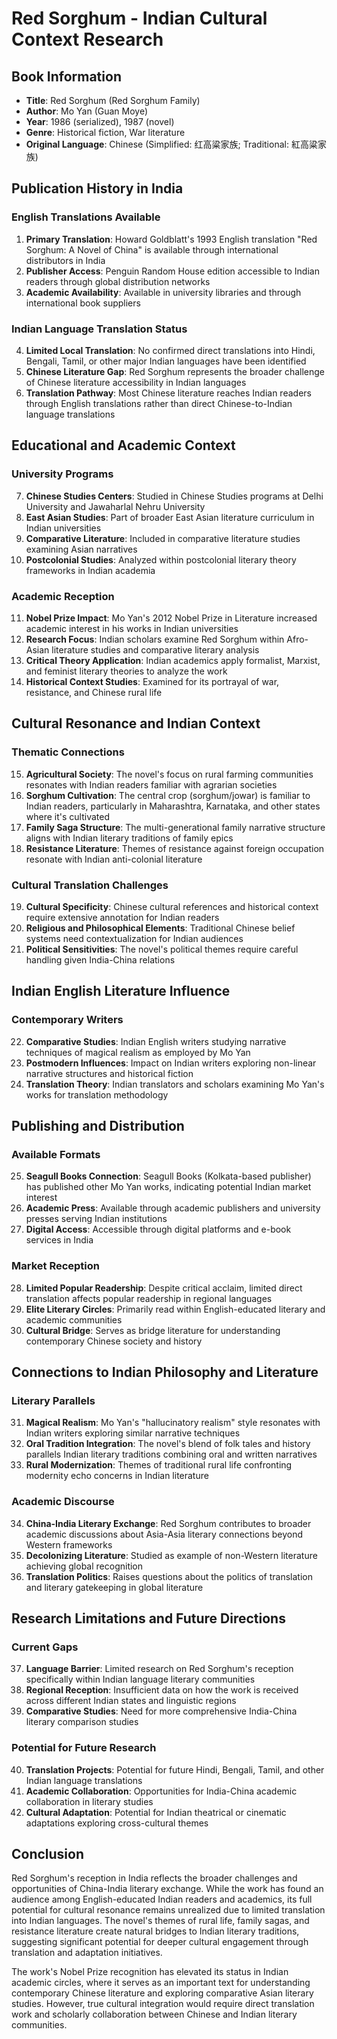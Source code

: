# Red Sorghum - Indian Cultural Context Research

## Book Information
- **Title**: Red Sorghum (Red Sorghum Family)
- **Author**: Mo Yan (Guan Moye)
- **Year**: 1986 (serialized), 1987 (novel)
- **Genre**: Historical fiction, War literature
- **Original Language**: Chinese (Simplified: 红高粱家族; Traditional: 紅高粱家族)

## Publication History in India

### English Translations Available
1. **Primary Translation**: Howard Goldblatt's 1993 English translation "Red Sorghum: A Novel of China" is available through international distributors in India
2. **Publisher Access**: Penguin Random House edition accessible to Indian readers through global distribution networks
3. **Academic Availability**: Available in university libraries and through international book suppliers

### Indian Language Translation Status
4. **Limited Local Translation**: No confirmed direct translations into Hindi, Bengali, Tamil, or other major Indian languages have been identified
5. **Chinese Literature Gap**: Red Sorghum represents the broader challenge of Chinese literature accessibility in Indian languages
6. **Translation Pathway**: Most Chinese literature reaches Indian readers through English translations rather than direct Chinese-to-Indian language translations

## Educational and Academic Context

### University Programs
7. **Chinese Studies Centers**: Studied in Chinese Studies programs at Delhi University and Jawaharlal Nehru University
8. **East Asian Studies**: Part of broader East Asian literature curriculum in Indian universities
9. **Comparative Literature**: Included in comparative literature studies examining Asian narratives
10. **Postcolonial Studies**: Analyzed within postcolonial literary theory frameworks in Indian academia

### Academic Reception
11. **Nobel Prize Impact**: Mo Yan's 2012 Nobel Prize in Literature increased academic interest in his works in Indian universities
12. **Research Focus**: Indian scholars examine Red Sorghum within Afro-Asian literature studies and comparative literary analysis
13. **Critical Theory Application**: Indian academics apply formalist, Marxist, and feminist literary theories to analyze the work
14. **Historical Context Studies**: Examined for its portrayal of war, resistance, and Chinese rural life

## Cultural Resonance and Indian Context

### Thematic Connections
15. **Agricultural Society**: The novel's focus on rural farming communities resonates with Indian readers familiar with agrarian societies
16. **Sorghum Cultivation**: The central crop (sorghum/jowar) is familiar to Indian readers, particularly in Maharashtra, Karnataka, and other states where it's cultivated
17. **Family Saga Structure**: The multi-generational family narrative structure aligns with Indian literary traditions of family epics
18. **Resistance Literature**: Themes of resistance against foreign occupation resonate with Indian anti-colonial literature

### Cultural Translation Challenges
19. **Cultural Specificity**: Chinese cultural references and historical context require extensive annotation for Indian readers
20. **Religious and Philosophical Elements**: Traditional Chinese belief systems need contextualization for Indian audiences
21. **Political Sensitivities**: The novel's political themes require careful handling given India-China relations

## Indian English Literature Influence

### Contemporary Writers
22. **Comparative Studies**: Indian English writers studying narrative techniques of magical realism as employed by Mo Yan
23. **Postmodern Influences**: Impact on Indian writers exploring non-linear narrative structures and historical fiction
24. **Translation Theory**: Indian translators and scholars examining Mo Yan's works for translation methodology

## Publishing and Distribution

### Available Formats
25. **Seagull Books Connection**: Seagull Books (Kolkata-based publisher) has published other Mo Yan works, indicating potential Indian market interest
26. **Academic Press**: Available through academic publishers and university presses serving Indian institutions
27. **Digital Access**: Accessible through digital platforms and e-book services in India

### Market Reception
28. **Limited Popular Readership**: Despite critical acclaim, limited direct translation affects popular readership in regional languages
29. **Elite Literary Circles**: Primarily read within English-educated literary and academic communities
30. **Cultural Bridge**: Serves as bridge literature for understanding contemporary Chinese society and history

## Connections to Indian Philosophy and Literature

### Literary Parallels
31. **Magical Realism**: Mo Yan's "hallucinatory realism" style resonates with Indian writers exploring similar narrative techniques
32. **Oral Tradition Integration**: The novel's blend of folk tales and history parallels Indian literary traditions combining oral and written narratives
33. **Rural Modernization**: Themes of traditional rural life confronting modernity echo concerns in Indian literature

### Academic Discourse
34. **China-India Literary Exchange**: Red Sorghum contributes to broader academic discussions about Asia-Asia literary connections beyond Western frameworks
35. **Decolonizing Literature**: Studied as example of non-Western literature achieving global recognition
36. **Translation Politics**: Raises questions about the politics of translation and literary gatekeeping in global literature

## Research Limitations and Future Directions

### Current Gaps
37. **Language Barrier**: Limited research on Red Sorghum's reception specifically within Indian language literary communities
38. **Regional Reception**: Insufficient data on how the work is received across different Indian states and linguistic regions
39. **Comparative Studies**: Need for more comprehensive India-China literary comparison studies

### Potential for Future Research
40. **Translation Projects**: Potential for future Hindi, Bengali, Tamil, and other Indian language translations
41. **Academic Collaboration**: Opportunities for India-China academic collaboration in literary studies
42. **Cultural Adaptation**: Potential for Indian theatrical or cinematic adaptations exploring cross-cultural themes

## Conclusion

Red Sorghum's reception in India reflects the broader challenges and opportunities of China-India literary exchange. While the work has found an audience among English-educated Indian readers and academics, its full potential for cultural resonance remains unrealized due to limited translation into Indian languages. The novel's themes of rural life, family sagas, and resistance literature create natural bridges to Indian literary traditions, suggesting significant potential for deeper cultural engagement through translation and adaptation initiatives.

The work's Nobel Prize recognition has elevated its status in Indian academic circles, where it serves as an important text for understanding contemporary Chinese literature and exploring comparative Asian literary studies. However, true cultural integration would require direct translation work and scholarly collaboration between Chinese and Indian literary communities.